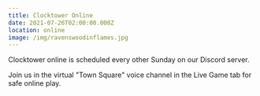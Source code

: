 ```yaml
---
title: Clocktower Online
date: 2021-07-26T02:00:00.000Z
location: online
image: /img/ravenswoodinflames.jpg
---
```

Clocktower online is scheduled every other Sunday on our Discord server.

Join us in the virtual "Town Square" voice channel in the Live Game tab for safe online play.